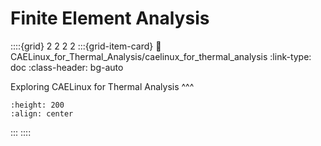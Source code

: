 # Finite Element Analysis

::::{grid} 2 2 2 2
:::{grid-item-card}
:link: CAELinux_for_Thermal_Analysis/caelinux_for_thermal_analysis
:link-type: doc
:class-header: bg-auto

Exploring CAELinux for Thermal Analysis
^^^
```{image} images/thermal_study.jpg
:height: 200
:align: center
```
:::
::::